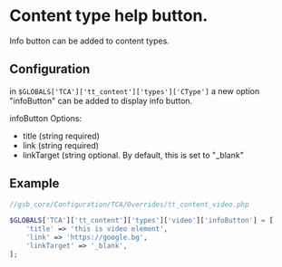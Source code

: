 # Content type help button.

Info button can be added to content types.

## Configuration
in `$GLOBALS['TCA']['tt_content']['types']['CType']` a new option "infoButton" can be added to display info button.

infoButton Options:
- title (string required)
- link (string required)
- linkTarget (string optional. By default, this is set to "_blank"

## Example
```php
//gsb_core/Configuration/TCA/Overrides/tt_content_video.php

$GLOBALS['TCA']['tt_content']['types']['video']['infoButton'] = [
    'title' => 'this is video element',
    'link' => 'https://google.bg',
    'linkTarget' => '_blank',
];
```
